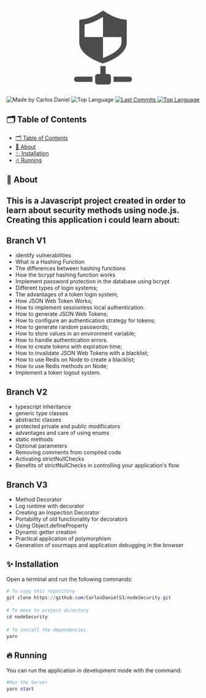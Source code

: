 <div align="center">
  <br />
  <img src=".github/nodeSecurity.png" width="220" alt="nodeSecurity" />
  <br />
<p>
    <img src="https://img.shields.io/badge/made%20by-Carlos%20DanielS3-2D325E?labelColor=F0DB4F&style=for-the-badge&logo=visual-studio-code&logoColor=2D325E" alt="Made by Carlos Daniel">
    <img alt="Top Language" src="https://img.shields.io/github/languages/top/CarlosDanielS3/nodeSecurity?color=2D325E&labelColor=F0DB4F&style=for-the-badge&logo=node&logoColor=2D325E">
    <a href="https://github.com/CarlosDanielS3/nodeSecurity/commits/main">
      <img alt="Last Commits" src="https://img.shields.io/github/last-commit/CarlosDanielS3/nodeSecurity?color=2D325E&labelColor=F0DB4F&style=for-the-badge&logo=github&logoColor=2D325E">
    </a>
<a href="https://github.com/CarlosDanielS3/nodeSecurity/issues"><img alt="Top Language" src="https://img.shields.io/github/issues-raw/CarlosDanielS3/nodeSecurity?color=2D325E&labelColor=F0DB4F&style=for-the-badge&logo=github&logoColor=2D325E"></a>
  </p>
</div>

## 🗂 Table of Contents
- [🗂 Table of Contents](#-table-of-contents)
- [📑 About](#-about)
- [✨ Installation](#-installation)
- [🔥 Running](#-running)
  
## 📑 About

## This is a Javascript project created in order to learn about security methods using node.js. Creating this application i could learn about:
## Branch V1
* identify vulnerabilities
* What is a Hashing Function
* The differences between hashing functions
* How the bcrypt hashing function works
* Implement password protection in the database using bcrypt
* Different types of login systems;
* The advantages of a token login system;
* How JSON Web Token Works;
* How to implement sessionless local authentication.
* How to generate JSON Web Tokens;
* How to configure an authentication strategy for tokens;
* How to generate random passwords;
* How to store values in an environment variable;
* How to handle authentication errors.
* How to create tokens with expiration time;
* How to invalidate JSON Web Tokens with a blacklist;
* How to use Redis on Node to create a blacklist;
* How to use Redis methods on Node;
* Implement a token logout system.

## Branch V2
* typescript inheritance
* generic type classes
* abstractic classes
* protected private and public modificators
* advantages and care of using enums
* static methods
* Optional parameters
* Removing comments from compiled code
* Activating strictNullChecks
* Benefits of strictNullChecks in controlling your application's flow

## Branch V3
* Method Decorator
* Log runtime with decorator
* Creating an Inspection Decorator
* Portability of old functionality for decorators
* Using Object.defineProperty
* Dynamic getter creation
* Practical application of polymorphism
* Generation of sourmaps and application debugging in the browser


## ✨ Installation
Open a terminal and run the following commands:

```PowerShell
# To copy this repository
git clone https://github.com/CarlosDanielS3/nodeSecurity.git

# To move to project directory
cd nodeSecurity

# To install the dependencies
yarn
```


## 🔥 Running
You can run the application in development mode with the command:

```Powershell
#Run the Server
yarn start
```

